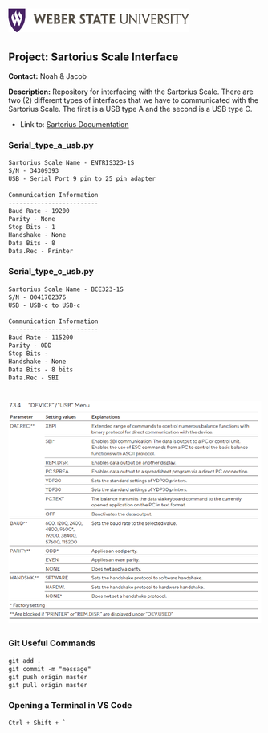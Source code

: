 [logo]: documents/wsu_horiz1.png "Weber State University"
[menu]: documents/device-usb-menu.png "Menu"

![alt text][logo]
======

Project: Sartorius Scale Interface
----------------------------------

**Contact:** Noah & Jacob

**Description:** Repository for interfacing with the Sartorius Scale. There are two (2) different types of interfaces that we have to communicated with the Sartorius Scale. The first is a USB type A and the second is a USB type C.

* Link to: [Sartorius Documentation](documents\sartorius-entris-user-manual.pdf)

### Serial_type_a_usb.py
    Sartorius Scale Name - ENTRIS323-1S
    S/N - 34309393
    USB - Serial Port 9 pin to 25 pin adapter

    Communication Information
    -------------------------
    Baud Rate - 19200
    Parity - None
    Stop Bits - 1
    Handshake - None
    Data Bits - 8
    Data.Rec - Printer

### Serial_type_c_usb.py
    Sartorius Scale Name - BCE323-1S
    S/N - 0041702376
    USB - USB-c to USB-c

    Communication Information
    -------------------------
    Baud Rate - 115200
    Parity - ODD
    Stop Bits - 
    Handshake - None
    Data Bits - 8 bits 
    Data.Rec - SBI

![alt text][menu]
======

### Git Useful Commands
    git add .
    git commit -m "message"
    git push origin master
    git pull origin master

### Opening a Terminal in VS Code
    Ctrl + Shift + `









